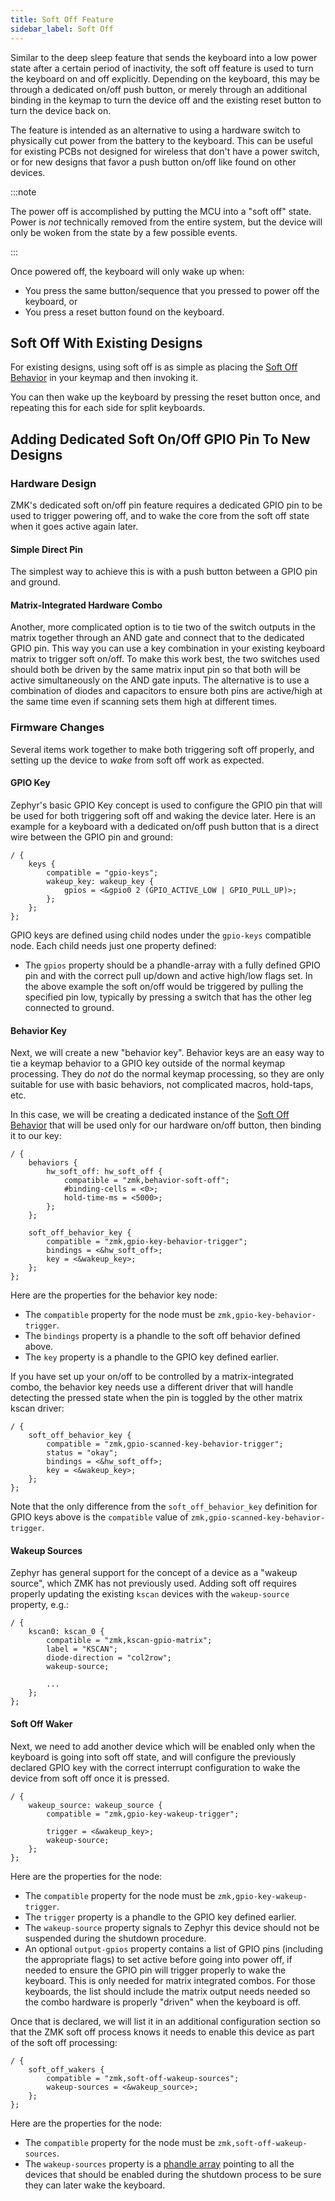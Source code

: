 ```yaml
---
title: Soft Off Feature
sidebar_label: Soft Off
---
```


Similar to the deep sleep feature that sends the keyboard into a low power state after a certain period of inactivity, the soft off feature is used to turn the keyboard on and off explicitly. Depending on the keyboard, this may be through a dedicated on/off push button, or merely through an additional binding in the keymap to turn the device off and the existing reset button to turn the device back on.

The feature is intended as an alternative to using a hardware switch to physically cut power from the battery to the keyboard. This can be useful for existing PCBs not designed for wireless that don't have a power switch, or for new designs that favor a push button on/off like found on other devices.

:::note

The power off is accomplished by putting the MCU into a "soft off" state. Power is _not_ technically removed from the entire system, but the device will only be woken from the state by a few possible events.

:::

Once powered off, the keyboard will only wake up when:

- You press the same button/sequence that you pressed to power off the keyboard, or
- You press a reset button found on the keyboard.

## Soft Off With Existing Designs

For existing designs, using soft off is as simple as placing the [Soft Off Behavior](../behaviors/soft-off.md) in your keymap and then invoking it.

You can then wake up the keyboard by pressing the reset button once, and repeating this for each side for split keyboards.

## Adding Dedicated Soft On/Off GPIO Pin To New Designs

### Hardware Design

ZMK's dedicated soft on/off pin feature requires a dedicated GPIO pin to be used to trigger powering off, and to wake the core from the
soft off state when it goes active again later.

#### Simple Direct Pin

The simplest way to achieve this is with a push button between a GPIO pin and ground.

#### Matrix-Integrated Hardware Combo

Another, more complicated option is to tie two of the switch outputs in the matrix together through an AND gate and connect that to the dedicated GPIO pin. This way you can use a key combination in your existing keyboard matrix to trigger soft on/off. To make this work best, the two switches used should both be driven by the same matrix input pin so that both will be active simultaneously on the AND gate inputs. The alternative is to use a combination of diodes and capacitors to ensure both pins are active/high at the same time even if scanning sets them high at different times.

### Firmware Changes

Several items work together to make both triggering soft off properly, and setting up the device to _wake_ from soft off work as expected.

#### GPIO Key

Zephyr's basic GPIO Key concept is used to configure the GPIO pin that will be used for both triggering soft off and waking the device later. Here is an example for a keyboard with a dedicated on/off push button that is a direct wire between the GPIO pin and ground:

```
/ {
    keys {
        compatible = "gpio-keys";
        wakeup_key: wakeup_key {
            gpios = <&gpio0 2 (GPIO_ACTIVE_LOW | GPIO_PULL_UP)>;
        };
    };
};
```

GPIO keys are defined using child nodes under the `gpio-keys` compatible node. Each child needs just one property defined:

- The `gpios` property should be a phandle-array with a fully defined GPIO pin and with the correct pull up/down and active high/low flags set. In the above example the soft on/off would be triggered by pulling the specified pin low, typically by pressing a switch that has the other leg connected to ground.

#### Behavior Key

Next, we will create a new "behavior key". Behavior keys are an easy way to tie a keymap behavior to a GPIO key outside of the normal keymap processing. They do _not_ do the normal keymap processing, so they are only suitable for use with basic behaviors, not complicated macros, hold-taps, etc.

In this case, we will be creating a dedicated instance of the [Soft Off Behavior](../behaviors/soft-off.md) that will be used only for our hardware on/off button, then binding it to our key:

```
/ {
    behaviors {
        hw_soft_off: hw_soft_off {
            compatible = "zmk,behavior-soft-off";
            #binding-cells = <0>;
            hold-time-ms = <5000>;
        };
    };

    soft_off_behavior_key {
        compatible = "zmk,gpio-key-behavior-trigger";
        bindings = <&hw_soft_off>;
        key = <&wakeup_key>;
    };
};
```

Here are the properties for the behavior key node:

- The `compatible` property for the node must be `zmk,gpio-key-behavior-trigger`.
- The `bindings` property is a phandle to the soft off behavior defined above.
- The `key` property is a phandle to the GPIO key defined earlier.

If you have set up your on/off to be controlled by a matrix-integrated combo, the behavior key needs use a different driver that will handle detecting the pressed state when the pin is toggled by the other matrix kscan driver:

```
/ {
    soft_off_behavior_key {
        compatible = "zmk,gpio-scanned-key-behavior-trigger";
        status = "okay";
        bindings = <&hw_soft_off>;
        key = <&wakeup_key>;
    };
};
```

Note that the only difference from the `soft_off_behavior_key` definition for GPIO keys above is the `compatible` value of `zmk,gpio-scanned-key-behavior-trigger`.

#### Wakeup Sources

Zephyr has general support for the concept of a device as a "wakeup source", which ZMK has not previously used. Adding soft off requires properly updating the existing `kscan` devices with the `wakeup-source` property, e.g.:

```
/ {
    kscan0: kscan_0 {
        compatible = "zmk,kscan-gpio-matrix";
        label = "KSCAN";
        diode-direction = "col2row";
        wakeup-source;

        ...
    };
};
```

#### Soft Off Waker

Next, we need to add another device which will be enabled only when the keyboard is going into soft off state, and will configure the previously declared GPIO key with the correct interrupt configuration to wake the device from soft off once it is pressed.

```
/ {
    wakeup_source: wakeup_source {
        compatible = "zmk,gpio-key-wakeup-trigger";

        trigger = <&wakeup_key>;
        wakeup-source;
    };
};
```

Here are the properties for the node:

- The `compatible` property for the node must be `zmk,gpio-key-wakeup-trigger`.
- The `trigger` property is a phandle to the GPIO key defined earlier.
- The `wakeup-source` property signals to Zephyr this device should not be suspended during the shutdown procedure.
- An optional `output-gpios` property contains a list of GPIO pins (including the appropriate flags) to set active before going into power off, if needed to ensure the GPIO pin will trigger properly to wake the keyboard. This is only needed for matrix integrated combos. For those keyboards, the list should include the matrix output needs needed so the combo hardware is properly "driven" when the keyboard is off.

Once that is declared, we will list it in an additional configuration section so that the ZMK soft off process knows it needs to enable this device as part of the soft off processing:

```
/ {
    soft_off_wakers {
        compatible = "zmk,soft-off-wakeup-sources";
        wakeup-sources = <&wakeup_source>;
    };
};
```

Here are the properties for the node:

- The `compatible` property for the node must be `zmk,soft-off-wakeup-sources`.
- The `wakeup-sources` property is a [phandle array](../config/index.md#devicetree-property-types) pointing to all the devices that should be enabled during the shutdown process to be sure they can later wake the keyboard.
